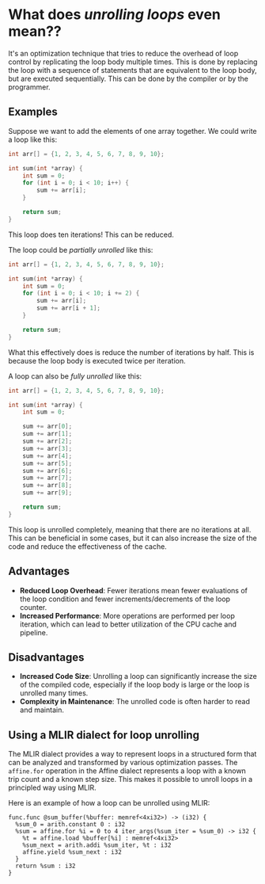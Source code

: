 # What does *unrolling loops* even mean??
It's an optimization technique that tries to reduce the overhead of loop control by replicating the loop body multiple times. This is done by replacing the loop with a sequence of statements that are equivalent to the loop body, but are executed sequentially. This can be done by the compiler or by the programmer.

## Examples
Suppose we want to add the elements of one array together. We could write a loop like this:
```c
int arr[] = {1, 2, 3, 4, 5, 6, 7, 8, 9, 10};

int sum(int *array) {
    int sum = 0;
    for (int i = 0; i < 10; i++) {
        sum += arr[i];
    }

    return sum;
}
```
This loop does ten iterations! This can be reduced.

The loop could be *partially unrolled* like this:
```c
int arr[] = {1, 2, 3, 4, 5, 6, 7, 8, 9, 10};

int sum(int *array) {
    int sum = 0;
    for (int i = 0; i < 10; i += 2) {
        sum += arr[i];
        sum += arr[i + 1];
    }

    return sum;
}
```

What this effectively does is reduce the number of iterations by half. This is because the loop body is executed twice per iteration.

A loop can also be *fully unrolled* like this:
```c
int arr[] = {1, 2, 3, 4, 5, 6, 7, 8, 9, 10};

int sum(int *array) {
    int sum = 0;

    sum += arr[0];
    sum += arr[1];
    sum += arr[2];
    sum += arr[3];
    sum += arr[4];
    sum += arr[5];
    sum += arr[6];
    sum += arr[7];
    sum += arr[8];
    sum += arr[9];

    return sum;
}
```

This loop is unrolled completely, meaning that there are no iterations at all. This can be beneficial in some cases, but it can also increase the size of the code and reduce the effectiveness of the cache.

## Advantages
- **Reduced Loop Overhead**: Fewer iterations mean fewer evaluations of the loop condition and fewer increments/decrements of the loop counter.
- **Increased Performance**: More operations are performed per loop iteration, which can lead to better utilization of the CPU cache and pipeline.

## Disadvantages
- **Increased Code Size**: Unrolling a loop can significantly increase the size of the compiled code, especially if the loop body is large or the loop is unrolled many times.
- **Complexity in Maintenance**: The unrolled code is often harder to read and maintain.

## Using a MLIR dialect for loop unrolling
The MLIR dialect provides a way to represent loops in a structured form that can be analyzed and transformed by various optimization passes. The `affine.for` operation in the Affine dialect represents a loop with a known trip count and a known step size. This makes it possible to unroll loops in a principled way using MLIR.

Here is an example of how a loop can be unrolled using MLIR:
```mlir
func.func @sum_buffer(%buffer: memref<4xi32>) -> (i32) {
  %sum_0 = arith.constant 0 : i32
  %sum = affine.for %i = 0 to 4 iter_args(%sum_iter = %sum_0) -> i32 {
    %t = affine.load %buffer[%i] : memref<4xi32>
    %sum_next = arith.addi %sum_iter, %t : i32
    affine.yield %sum_next : i32
  }
  return %sum : i32
}
```
